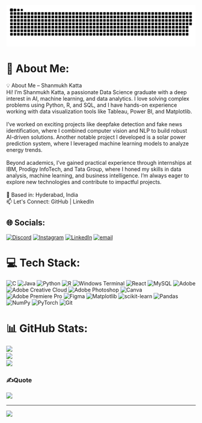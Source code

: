 <div allign='center'>
  
  ![snake gif](https://github.com/shannu0/shannu0/blob/output/github-snake-dark.svg)
  
</div>

# 💫 About Me:
💡 About Me – Shanmukh Katta<br>Hi! I’m Shanmukh Katta, a passionate Data Science graduate with a deep interest in AI, machine learning, and data analytics. I love solving complex problems using Python, R, and SQL, and I have hands-on experience working with data visualization tools like Tableau, Power BI, and Matplotlib.<br><br>I’ve worked on exciting projects like deepfake detection and fake news identification, where I combined computer vision and NLP to build robust AI-driven solutions. Another notable project I developed is a solar power prediction system, where I leveraged machine learning models to analyze energy trends.<br><br>Beyond academics, I’ve gained practical experience through internships at IBM, Prodigy InfoTech, and Tata Group, where I honed my skills in data analysis, machine learning, and business intelligence. I’m always eager to explore new technologies and contribute to impactful projects.<br><br>📍 Based in: Hyderabad, India<br>📫 Let's Connect: GitHub | LinkedIn


## 🌐 Socials:
[![Discord](https://img.shields.io/badge/Discord-%237289DA.svg?logo=discord&logoColor=white)](https://discord.gg/https://discord.gg/hnDMQJ88) [![Instagram](https://img.shields.io/badge/Instagram-%23E4405F.svg?logo=Instagram&logoColor=white)](https://instagram.com/shannu_kai) [![LinkedIn](https://img.shields.io/badge/LinkedIn-%230077B5.svg?logo=linkedin&logoColor=white)](https://linkedin.com/in/katta-shanmukh) [![email](https://img.shields.io/badge/Email-D14836?logo=gmail&logoColor=white)](mailto:kshanmukh630@gmail.com) 

# 💻 Tech Stack:
![C](https://img.shields.io/badge/c-%2300599C.svg?style=plastic&logo=c&logoColor=white) ![Java](https://img.shields.io/badge/java-%23ED8B00.svg?style=plastic&logo=openjdk&logoColor=white) ![Python](https://img.shields.io/badge/python-3670A0?style=plastic&logo=python&logoColor=ffdd54) ![R](https://img.shields.io/badge/r-%23276DC3.svg?style=plastic&logo=r&logoColor=white) ![Windows Terminal](https://img.shields.io/badge/Windows%20Terminal-%234D4D4D.svg?style=plastic&logo=windows-terminal&logoColor=white) ![React](https://img.shields.io/badge/react-%2320232a.svg?style=plastic&logo=react&logoColor=%2361DAFB) ![MySQL](https://img.shields.io/badge/mysql-4479A1.svg?style=plastic&logo=mysql&logoColor=white) ![Adobe](https://img.shields.io/badge/adobe-%23FF0000.svg?style=plastic&logo=adobe&logoColor=white) ![Adobe Creative Cloud](https://img.shields.io/badge/Adobe%20Creative%20Cloud-DA1F26.svg?style=plastic&logo=Adobe%20Creative%20Cloud&logoColor=white) ![Adobe Photoshop](https://img.shields.io/badge/adobe%20photoshop-%2331A8FF.svg?style=plastic&logo=adobe%20photoshop&logoColor=white) ![Canva](https://img.shields.io/badge/Canva-%2300C4CC.svg?style=plastic&logo=Canva&logoColor=white) ![Adobe Premiere Pro](https://img.shields.io/badge/Adobe%20Premiere%20Pro-9999FF.svg?style=plastic&logo=Adobe%20Premiere%20Pro&logoColor=white) ![Figma](https://img.shields.io/badge/figma-%23F24E1E.svg?style=plastic&logo=figma&logoColor=white) ![Matplotlib](https://img.shields.io/badge/Matplotlib-%23ffffff.svg?style=plastic&logo=Matplotlib&logoColor=black) ![scikit-learn](https://img.shields.io/badge/scikit--learn-%23F7931E.svg?style=plastic&logo=scikit-learn&logoColor=white) ![Pandas](https://img.shields.io/badge/pandas-%23150458.svg?style=plastic&logo=pandas&logoColor=white) ![NumPy](https://img.shields.io/badge/numpy-%23013243.svg?style=plastic&logo=numpy&logoColor=white) ![PyTorch](https://img.shields.io/badge/PyTorch-%23EE4C2C.svg?style=plastic&logo=PyTorch&logoColor=white) ![Git](https://img.shields.io/badge/git-%23F05033.svg?style=plastic&logo=git&logoColor=white)
# 📊 GitHub Stats:
![](https://github-readme-stats.vercel.app/api?username=shannu0&theme=neon&hide_border=true&include_all_commits=false&count_private=true)<br/>
![](https://nirzak-streak-stats.vercel.app/?user=shannu0&theme=neon&hide_border=false)<br/>
![](https://github-readme-stats.vercel.app/api/top-langs/?username=shannu0&theme=neon&hide_border=false&include_all_commits=true&count_private=true&layout=compact)


### ✍️Quote
![](https://quotes-github-readme.vercel.app/api?type=horizontal&theme=radical)

---
[![](https://visitcount.itsvg.in/api?id=shannu0&icon=0&color=0)](https://visitcount.itsvg.in)

<!-- Proudly created with GPRM ( https://gprm.itsvg.in ) -->
